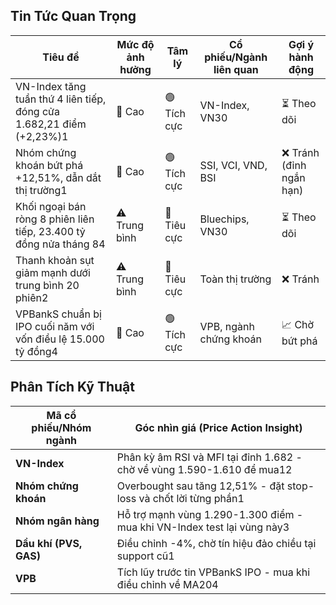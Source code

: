 ## Tin Tức Quan Trọng

| Tiêu đề | Mức độ ảnh hưởng | Tâm lý | Cổ phiếu/Ngành liên quan | Gợi ý hành động |
|---------|------------------|---------|--------------------------|-----------------|
| VN-Index tăng tuần thứ 4 liên tiếp, đóng cửa 1.682,21 điểm (+2,23%)1 | 🚨 Cao | 🟢 Tích cực | VN-Index, VN30 | ⏳ Theo dõi |
| Nhóm chứng khoán bứt phá +12,51%, dẫn dắt thị trường1 | 🚨 Cao | 🟢 Tích cực | SSI, VCI, VND, BSI | ❌ Tránh (đỉnh ngắn hạn) |
| Khối ngoại bán ròng 8 phiên liên tiếp, 23.400 tỷ đồng nửa tháng 84 | ⚠️ Trung bình | 🔴 Tiêu cực | Bluechips, VN30 | ⏳ Theo dõi |
| Thanh khoản sụt giảm mạnh dưới trung bình 20 phiên2 | ⚠️ Trung bình | 🔴 Tiêu cực | Toàn thị trường | ❌ Tránh |
| VPBankS chuẩn bị IPO cuối năm với vốn điều lệ 15.000 tỷ đồng4 | 🚨 Cao | 🟢 Tích cực | VPB, ngành chứng khoán | 📈 Chờ bứt phá |

## Phân Tích Kỹ Thuật

| Mã cổ phiếu/Nhóm ngành | Góc nhìn giá (Price Action Insight) |
|------------------------|-------------------------------------|
| **VN-Index** | Phân kỳ âm RSI và MFI tại đỉnh 1.682 - chờ về vùng 1.590-1.610 để mua12 |
| **Nhóm chứng khoán** | Overbought sau tăng 12,51% - đặt stop-loss và chốt lời từng phần1 |
| **Nhóm ngân hàng** | Hỗ trợ mạnh vùng 1.290-1.300 điểm - mua khi VN-Index test lại vùng này3 |
| **Dầu khí (PVS, GAS)** | Điều chỉnh -4%, chờ tín hiệu đảo chiều tại support cũ1 |
| **VPB** | Tích lũy trước tin VPBankS IPO - mua khi điều chỉnh về MA204 |